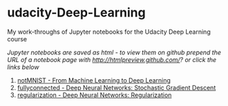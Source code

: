 # udacity-Deep-Learning
My work-throughs of Jupyter notebooks for the Udacity Deep Learning course

*Jupyter notebooks are saved as html - to view them on github prepend the URL of a notebook page with http://htmlpreview.github.com/? or click the links below*

1. [notMNIST - From Machine Learning to Deep Learning](http://htmlpreview.github.io/?https://github.com/jeremy-shannon/udacity-Deep-Learning/blob/master/1_notmnist.html)
2. [fullyconnected - Deep Neural Networks: Stochastic Gradient Descent](http://htmlpreview.github.io/?https://github.com/jeremy-shannon/udacity-Deep-Learning/blob/master/2_fullyconnected.html)
2. [regularization - Deep Neural Networks: Regularization](http://htmlpreview.github.io/?https://github.com/jeremy-shannon/udacity-Deep-Learning/blob/master/3_regularization.html)